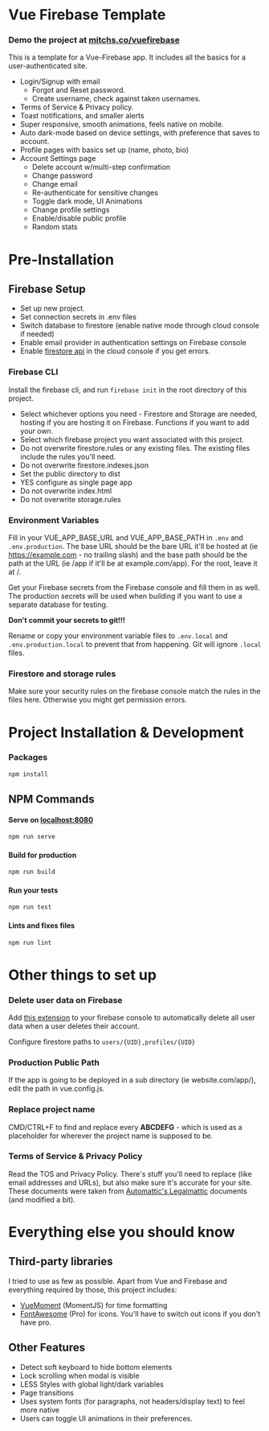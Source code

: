 # Vue Firebase Template

### Demo the project at [mitchs.co/vuefirebase](https://mitchs.co/vuefirebase)

This is a template for a Vue-Firebase app. It includes all the basics for a user-authenticated site.
 * Login/Signup with email
    * Forgot and Reset password.
    * Create username, check against taken usernames.
 * Terms of Service & Privacy policy.
 * Toast notifications, and smaller alerts
 * Super responsive, smooth animations, feels native on mobile.
 * Auto dark-mode based on device settings, with preference that saves to account.
 * Profile pages with basics set up (name, photo, bio)
 * Account Settings page
    * Delete account w/multi-step confirmation
    * Change password
	* Change email
    * Re-authenticate for sensitive changes
	* Toggle dark mode, UI Animations
	* Change profile settings
	* Enable/disable public profile
	* Random stats

# Pre-Installation

## Firebase Setup
 * Set up new project.
 * Set connection secrets in .env files
 * Switch database to firestore (enable native mode through cloud console if needed)
 * Enable email provider in authentication settings on Firebase console
 * Enable [firestore api](https://console.cloud.google.com/launcher/details/google/firestore.googleapis.com?project=_) in the cloud console if you get errors.

### Firebase CLI
Install the firebase cli, and run `firebase init` in the root directory of this project.
 * Select whichever options you need - Firestore and Storage are needed, hosting if you are hosting it on Firebase. Functions if you want to add your own.
 * Select which firebase project you want associated with this project.
 * Do not overwrite firestore.rules or any existing files. The existing files include the rules you'll need.
 * Do not overwrite firestore.indexes.json
 * Set the public directory to dist
 * YES configure as single page app
 * Do not overwrite index.html
 * Do not overwrite storage.rules
 
### Environment Variables
Fill in your VUE_APP_BASE_URL and VUE_APP_BASE_PATH in `.env` and `.env.production`. The base URL should be the bare URL it'll be hosted at (ie https://example.com - no trailing slash) and the base path should be the path at the URL (ie /app if it'll be at example.com/app). For the root, leave it at /.

Get your Firebase secrets from the Firebase console and fill them in as well. The production secrets will be used when building if you want to use a separate database for testing.

**Don't commit your secrets to git!!!**

Rename or copy your environment variable files to `.env.local` and `.env.production.local` to prevent that from happening. Git will ignore `.local` files.


### Firestore and storage rules
Make sure your security rules on the firebase console match the rules in the files here. Otherwise you might get permission errors.


# Project Installation & Development

### Packages
```bash
npm install
```

## NPM Commands

#### Serve on [localhost:8080](https://localhost:8080)
```bash
npm run serve
```

#### Build for production
```bash
npm run build
```

#### Run your tests
```bash
npm run test
```
#### Lints and fixes files
```bash
npm run lint
```

# Other things to set up

### Delete user data on Firebase
Add [this extension](https://firebase.google.com/products/extensions/delete-user-data) to your firebase console to automatically delete all user data when a user deletes their account.

Configure firestore paths to `users/{UID},profiles/{UID}`

### Production Public Path
If the app is going to be deployed in a sub directory (ie website.com/app/), edit the path in vue.config.js.

### Replace project name
CMD/CTRL+F to find and replace every **ABCDEFG** - which is used as a placeholder for wherever the project name is supposed to be.

### Terms of Service & Privacy Policy
Read the TOS and Privacy Policy. There's stuff you'll need to replace (like email addresses and URLs), but also make sure it's accurate for your site. These documents were taken from [Automattic's Legalmattic](https://github.com/Automattic/legalmattic) documents (and modified a bit).


# Everything else you should know


## Third-party libraries
I tried to use as few as possible. Apart from Vue and Firebase and everything required by those, this project includes:
 * [VueMoment](https://www.npmjs.com/package/vue-moment) (MomentJS) for time formatting
 * [FontAwesome](http://fontawesome.com/) (Pro) for icons. You'll have to switch out icons if you don't have pro.


## Other Features
 * Detect soft keyboard to hide bottom elements
 * Lock scrolling when modal is visible
 * LESS Styles with global light/dark variables
 * Page transitions
 * Uses system fonts (for paragraphs, not headers/display text) to feel more native
 * Users can toggle UI animations in their preferences.
